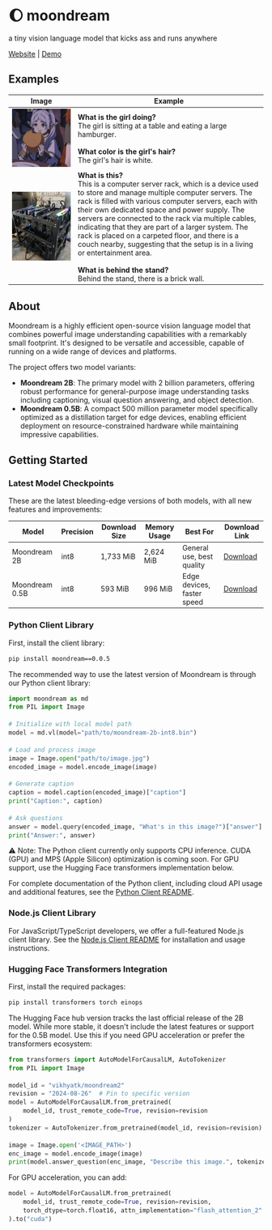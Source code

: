 # 🌔 moondream

a tiny vision language model that kicks ass and runs anywhere

[Website](https://moondream.ai/) | [Demo](https://moondream.ai/playground)

## Examples

| Image                  | Example                                                                                                                                                                                                                                                                                                                                                                                                                                                                                                                                                               |
| ---------------------- | --------------------------------------------------------------------------------------------------------------------------------------------------------------------------------------------------------------------------------------------------------------------------------------------------------------------------------------------------------------------------------------------------------------------------------------------------------------------------------------------------------------------------------------------------------------------- |
| ![](assets/demo-1.jpg) | **What is the girl doing?**<br>The girl is sitting at a table and eating a large hamburger.<br><br>**What color is the girl's hair?**<br>The girl's hair is white.                                                                                                                                                                                                                                                                                                                                                                                                    |
| ![](assets/demo-2.jpg) | **What is this?**<br>This is a computer server rack, which is a device used to store and manage multiple computer servers. The rack is filled with various computer servers, each with their own dedicated space and power supply. The servers are connected to the rack via multiple cables, indicating that they are part of a larger system. The rack is placed on a carpeted floor, and there is a couch nearby, suggesting that the setup is in a living or entertainment area.<br><br>**What is behind the stand?**<br>Behind the stand, there is a brick wall. |

## About

Moondream is a highly efficient open-source vision language model that combines powerful image understanding capabilities with a remarkably small footprint. It's designed to be versatile and accessible, capable of running on a wide range of devices and platforms.

The project offers two model variants:

- **Moondream 2B**: The primary model with 2 billion parameters, offering robust performance for general-purpose image understanding tasks including captioning, visual question answering, and object detection.
- **Moondream 0.5B**: A compact 500 million parameter model specifically optimized as a distillation target for edge devices, enabling efficient deployment on resource-constrained hardware while maintaining impressive capabilities.

## Getting Started

### Latest Model Checkpoints

These are the latest bleeding-edge versions of both models, with all new features and improvements:

| Model          | Precision | Download Size | Memory Usage | Best For                   | Download Link                                                                                                                                   |
| -------------- | --------- | ------------- | ------------ | -------------------------- | ----------------------------------------------------------------------------------------------------------------------------------------------- |
| Moondream 2B   | int8      | 1,733 MiB     | 2,624 MiB    | General use, best quality  | [Download](https://huggingface.co/vikhyatk/moondream2/resolve/9dddae84d54db4ac56fe37817aeaeb502ed083e2/moondream-2b-int8.mf.gz?download=true)   |
| Moondream 0.5B | int8      | 593 MiB       | 996 MiB      | Edge devices, faster speed | [Download](https://huggingface.co/vikhyatk/moondream2/resolve/9dddae84d54db4ac56fe37817aeaeb502ed083e2/moondream-0_5b-int8.mf.gz?download=true) |

### Python Client Library

First, install the client library:

```bash
pip install moondream==0.0.5
```

The recommended way to use the latest version of Moondream is through our Python client library:

```python
import moondream as md
from PIL import Image

# Initialize with local model path
model = md.vl(model="path/to/moondream-2b-int8.bin")

# Load and process image
image = Image.open("path/to/image.jpg")
encoded_image = model.encode_image(image)

# Generate caption
caption = model.caption(encoded_image)["caption"]
print("Caption:", caption)

# Ask questions
answer = model.query(encoded_image, "What's in this image?")["answer"]
print("Answer:", answer)
```

⚠️ Note: The Python client currently only supports CPU inference. CUDA (GPU) and MPS (Apple Silicon) optimization is coming soon. For GPU support, use the Hugging Face transformers implementation below.

For complete documentation of the Python client, including cloud API usage and additional features, see the [Python Client README](clients/python/README.md).

### Node.js Client Library

For JavaScript/TypeScript developers, we offer a full-featured Node.js client library. See the [Node.js Client README](clients/node/README.md) for installation and usage instructions.

### Hugging Face Transformers Integration

First, install the required packages:

```bash
pip install transformers torch einops
```

The Hugging Face hub version tracks the last official release of the 2B model. While more stable, it doesn't include the latest features or support for the 0.5B model. Use this if you need GPU acceleration or prefer the transformers ecosystem:

```python
from transformers import AutoModelForCausalLM, AutoTokenizer
from PIL import Image

model_id = "vikhyatk/moondream2"
revision = "2024-08-26"  # Pin to specific version
model = AutoModelForCausalLM.from_pretrained(
    model_id, trust_remote_code=True, revision=revision
)
tokenizer = AutoTokenizer.from_pretrained(model_id, revision=revision)

image = Image.open('<IMAGE_PATH>')
enc_image = model.encode_image(image)
print(model.answer_question(enc_image, "Describe this image.", tokenizer))
```

For GPU acceleration, you can add:

```python
model = AutoModelForCausalLM.from_pretrained(
    model_id, trust_remote_code=True, revision=revision,
    torch_dtype=torch.float16, attn_implementation="flash_attention_2"
).to("cuda")
```

